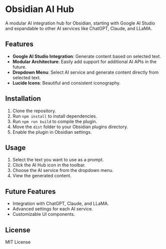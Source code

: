# Obsidian AI Hub

A modular AI integration hub for Obsidian, starting with Google AI Studio and expandable to other AI services like ChatGPT, Claude, and LLaMA.

## Features

- **Google AI Studio Integration**: Generate content based on selected text.
- **Modular Architecture**: Easily add support for additional AI APIs in the future.
- **Dropdown Menu**: Select AI service and generate content directly from selected text.
- **Lucide Icons**: Beautiful and consistent iconography.

## Installation

1. Clone the repository.
2. Run `npm install` to install dependencies.
3. Run `npm run build` to compile the plugin.
4. Move the `dist` folder to your Obsidian plugins directory.
5. Enable the plugin in Obsidian settings.

## Usage

1. Select the text you want to use as a prompt.
2. Click the AI Hub icon in the toolbar.
3. Choose the AI service from the dropdown menu.
4. View the generated content.

## Future Features

- Integration with ChatGPT, Claude, and LLaMA.
- Advanced settings for each AI service.
- Customizable UI components.

## License

MIT License
